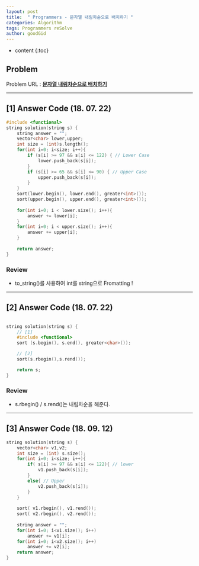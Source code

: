 ```yaml
---
layout: post
title:  " Programmers - 문자열 내림차순으로 배치하기 "
categories: Algorithm
tags: Programmers reSolve
author: goodGid
---
```

* content
{:toc}


## Problem 
Problem URL : **[문자열 내림차순으로 배치하기](https://programmers.co.kr/learn/courses/30/lessons/12917)**

---

## [1] Answer Code (18. 07. 22)

``` cpp
#include <functional>
string solution(string s) {
    string answer = "";
    vector<char> lower,upper;
    int size = (int)s.length();
    for(int i=0; i<size; i++){
        if (s[i] >= 97 && s[i] <= 122) { // Lower Case
            lower.push_back(s[i]);
        }
        if (s[i] >= 65 && s[i] <= 90) { // Upper Case
            upper.push_back(s[i]);
        }
    }
    sort(lower.begin(), lower.end(), greater<int>());
    sort(upper.begin(), upper.end(), greater<int>());
    
    for(int i=0; i < lower.size(); i++){
        answer += lower[i];
    }
    for(int i=0; i < upper.size(); i++){
        answer += upper[i];
    }
   
    return answer;
}
```

### Review

* to_string()를 사용하여 int를 string으로 Fromatting ! 

---

## [2] Answer Code (18. 07. 22)

``` cpp

string solution(string s) {
    // [1]
    #include <functional>
    sort (s.begin(), s.end(), greater<char>());

    // [2]
    sort(s.rbegin(),s.rend());

    return s;
}

```

### Review

* s.rbegin() / s.rend()는 내림차순을 해준다.

---

## [3] Answer Code (18. 09. 12)

``` cpp
string solution(string s) {
    vector<char> v1,v2;
    int size = (int) s.size();
    for(int i=0; i<size; i++){
        if( s[i] >= 97 && s[i] <= 122){ // lower
            v1.push_back(s[i]);
        }
        else{ // Upper
            v2.push_back(s[i]);
        }
    }
    
    sort( v1.rbegin(), v1.rend());
    sort( v2.rbegin(), v2.rend());
    
    string answer = "";
    for(int i=0; i<v1.size(); i++)
        answer += v1[i];
    for(int i=0; i<v2.size(); i++)
        answer += v2[i];
    return answer;
}

```
